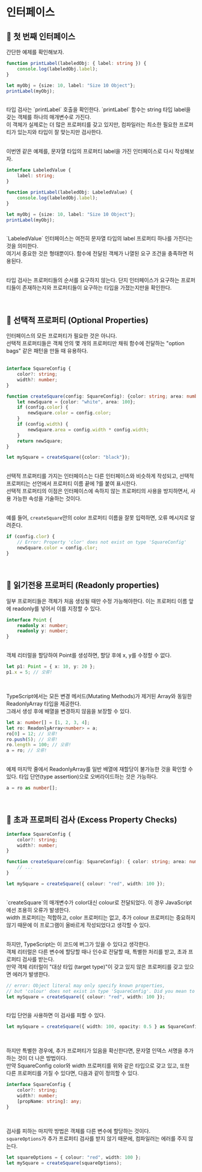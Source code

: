 # 인터페이스

## 🐽 첫 번째 인터페이스

간단한 예제를 확인해보자.

```TypeScript
function printLabel(labeledObj: { label: string }) {
    console.log(labeledObj.label);
}

let myObj = {size: 10, label: "Size 10 Object"};
printLabel(myObj);
```
<br/>
타입 검사는 `printLabel` 호출을 확인한다. `printLabel` 함수는 string 타입 label을 갖는 객체를 하나의 매개변수로 가진다.<br/>
이 객체가 실제로는 더 많은 프로퍼티를 갖고 있지만, 컴파일러는 최소한 필요한 프로퍼티가 있는지와 타입이 잘 맞는지만 검사한다.<br/><br/>

이번엔 같은 예제를, 문자열 타입의 프로퍼티 label을 가진 인터페이스로 다시 작성해보자.

```TypeScript
interface LabeledValue {
    label: string;
}

function printLabel(labeledObj: LabeledValue) {
    console.log(labeledObj.label);
}

let myObj = {size: 10, label: "Size 10 Object"};
printLabel(myObj);
```
<br/>
`LabeledValue` 인터페이스는 여전히 문자열 타입의 label 프로퍼티 하나를 가진다는 것을 의미한다.<br/> 
여기서 중요한 것은 형태뿐이다. 함수에 전달된 객체가 나열된 요구 조건을 충족하면 허용된다.<br/><br/>

타입 검사는 프로퍼티들의 순서를 요구하지 않는다. 단지 인터페이스가 요구하는 프로퍼티들이 존재하는지와 프로퍼티들이 요구하는 타입을 가졌는지만을 확인한다.<br/>

<br/>

## 🐽 선택적 프로퍼티 (Optional Properties)

인터페이스의 모든 프로퍼티가 필요한 것은 아니다.<br/>
선택적 프로퍼티들은 객체 안의 몇 개의 프로퍼티만 채워 함수에 전달하는 "option bags" 같은 패턴을 만들 때 유용하다.<br/><br/>

```TypeScript
interface SquareConfig {
    color?: string;
    width?: number;
}

function createSquare(config: SquareConfig): {color: string; area: number} {
    let newSquare = {color: "white", area: 100};
    if (config.color) {
        newSquare.color = config.color;
    }
    if (config.width) {
        newSquare.area = config.width * config.width;
    }
    return newSquare;
}

let mySquare = createSquare({color: "black"});
```
<br/>
선택적 프로퍼티를 가지는 인터페이스는 다른 인터페이스와 비슷하게 작성되고, 선택적 프로퍼티는 선언에서 프로퍼티 이름 끝에 ?를 붙여 표시한다.<br/>
선택적 프로퍼티의 이점은 인터페이스에 속하지 않는 프로퍼티의 사용을 방지하면서, 사용 가능한 속성을 기술하는 것이다.<br/><br/>

예를 들어, `createSquare`안의 color 프로퍼티 이름을 잘못 입력하면, 오류 메시지로 알려준다.

```TypeScript
if (config.clor) {
    // Error: Property 'clor' does not exist on type 'SquareConfig'
    newSquare.color = config.clor;
}
```

<br/>

## 🐽 읽기전용 프로퍼티 (Readonly properties)

일부 프로퍼티들은 객체가 처음 생성될 때만 수정 가능해야한다. 이는 프로퍼티 이름 앞에 readonly를 넣어서 이를 지정할 수 있다.

```TypeScript
interface Point {
    readonly x: number;
    readonly y: number;
}
```
<br/>
객체 리터럴을 할당하여 Point를 생성하면, 할당 후에 x, y를 수정할 수 없다.

```TypeScript
let p1: Point = { x: 10, y: 20 };
p1.x = 5; // 오류!
```
<br/>

TypeScript에서는 모든 변경 메서드(Mutating Methods)가 제거된 Array<T>와 동일한 ReadonlyArray<T> 타입을 제공한다.<br/>
그래서 생성 후에 배열을 변경하지 않음을 보장할 수 있다.<br/>

```TypeScript
let a: number[] = [1, 2, 3, 4];
let ro: ReadonlyArray<number> = a;
ro[0] = 12; // 오류!
ro.push(5); // 오류!
ro.length = 100; // 오류!
a = ro; // 오류!
```
<br/>
예제 마지막 줄에서 ReadonlyArray를 일반 배열에 재할당이 불가능한 것을 확인할 수 있다. 타입 단언(type assertion)으로 오버라이드하는 것은 가능하다.<br/>

```TypeScript
a = ro as number[];
```
<br/>

## 🐽 초과 프로퍼티 검사 (Excess Property Checks)

```TypeScript
interface SquareConfig {
    color?: string;
    width?: number;
}

function createSquare(config: SquareConfig): { color: string; area: number } {
    // ...
}

let mySquare = createSquare({ colour: "red", width: 100 });
```
<br/>
`createSquare`의 매개변수가 color대신 colour로 전달되었다. 이 경우 JavaScript에선 조용히 오류가 발생한다.<br/>
width 프로퍼티는 적합하고, color 프로퍼티는 없고, 추가 colour 프로퍼티는 중요하지 않기 때문에 이 프로그램이 올바르게 작성되었다고 생각할 수 있다.<br/><br/>

하지만, TypeScript는 이 코드에 버그가 있을 수 있다고 생각한다.<br/>
객체 리터럴은 다른 변수에 할당할 때나 인수로 전달할 때, 특별한 처리를 받고, 초과 프로퍼티 검사를 받는다.<br/>
만약 객체 리터럴이 "대상 타입 (target type)"이 갖고 있지 않은 프로퍼티를 갖고 있으면 에러가 발생한다.

```TypeScript
// error: Object literal may only specify known properties,
// but 'colour' does not exist in type 'SquareConfig'. Did you mean to write 'color'?
let mySquare = createSquare({ colour: "red", width: 100 });
```
<br/>
타입 단언을 사용하면 이 검사를 피할 수 있다.

```TypeScript
let mySquare = createSquare({ width: 100, opacity: 0.5 } as SquareConfig);
```
<br/>

하지만 특별한 경우에, 추가 프로퍼티가 있음을 확신한다면, 문자열 인덱스 서명을 추가하는 것이 더 나은 방법이다.<br/>
만약 SquareConfig color와 width 프로퍼티를 위와 같은 타입으로 갖고 있고, 또한 다른 프로퍼티를 가질 수 있다면, 다음과 같이 정의할 수 있다.

```TypeScript
interface SquareConfig {
    color?: string;
    width?: number;
    [propName: string]: any;
}
```
<br/>

검사를 피하는 마지막 방법은 객체를 다른 변수에 할당하는 것이다.<br/>
`squareOptions`가 추가 프로퍼티 검사를 받지 않기 때문에, 컴파일러는 에러를 주지 않는다.<br/>

```TypeScript
let squareOptions = { colour: "red", width: 100 };
let mySquare = createSquare(squareOptions);
```
<br/>























